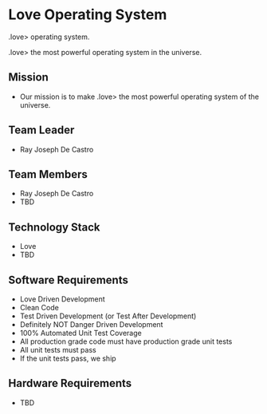 # Love Operating System

.love> operating system.

.love> the most powerful operating system in the universe. 

## Mission
- Our mission is to make .love> the most powerful operating system of the universe.

## Team Leader
- Ray Joseph De Castro

## Team Members
- Ray Joseph De Castro
- TBD

## Technology Stack
- Love
- TBD

## Software Requirements
- Love Driven Development
- Clean Code
- Test Driven Development (or Test After Development)
- Definitely NOT Danger Driven Development
- 100% Automated Unit Test Coverage
- All production grade code must have production grade unit tests
- All unit tests must pass
- If the unit tests pass, we ship

## Hardware Requirements
- TBD